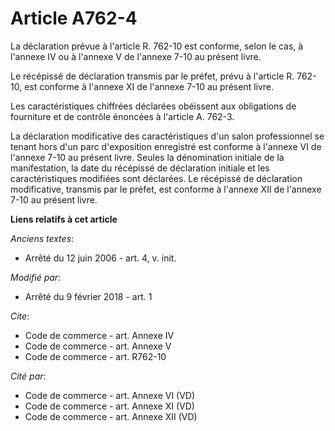 # Article A762-4

La déclaration prévue à l'article R. 762-10 est conforme, selon le cas, à l'annexe IV ou à l'annexe V de l'annexe 7-10 au
présent livre.

Le récépissé de déclaration transmis par le préfet, prévu à l'article R. 762-10, est conforme à l'annexe XI de l'annexe 7-10
au présent livre.

Les caractéristiques chiffrées déclarées obéissent aux obligations de fourniture et de contrôle énoncées à l'article A.
762-3.

La déclaration modificative des caractéristiques d'un salon professionnel se tenant hors d'un parc d'exposition enregistré
est conforme à l'annexe VI de l'annexe 7-10 au présent livre. Seules la dénomination initiale de la manifestation, la date du
récépissé de déclaration initiale et les caractéristiques modifiées sont déclarées. Le récépissé de déclaration modificative,
transmis par le préfet, est conforme à l'annexe XII de l'annexe 7-10 au présent livre.

**Liens relatifs à cet article**

_Anciens textes_:

  - Arrêté du 12 juin 2006 - art. 4, v. init.

_Modifié par_:

  - Arrêté du 9 février 2018 - art. 1

_Cite_:

  - Code de commerce - art. Annexe IV
  - Code de commerce - art. Annexe V
  - Code de commerce - art. R762-10

_Cité par_:

  - Code de commerce - art. Annexe VI (VD)
  - Code de commerce - art. Annexe XI (VD)
  - Code de commerce - art. Annexe XII (VD)
